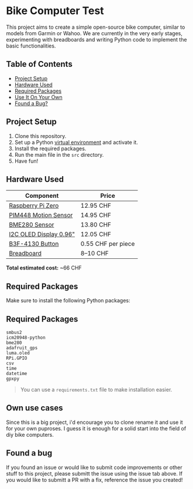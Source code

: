 # Bike Computer Test

This project aims to create a simple open-source bike computer, similar to models from Garmin or Wahoo. We are currently in the very early stages, experimenting with breadboards and writing Python code to implement the basic functionalities.

## Table of Contents
- [Project Setup](#project-setup)  
- [Hardware Used](#hardware-used)  
- [Required Packages](#required-packages)  
- [Use It On Your Own](#use-it-on-your-own)  
- [Found a Bug?](#found-a-bug)

## Project Setup
1. Clone this repository.  
2. Set up a Python [virtual environment](https://docs.python.org/3/tutorial/venv.html) and activate it.  
3. Install the required packages.  
4. Run the main file in the `src` directory.  
5. Have fun!

## Hardware Used

| Component | Price |
| --------- | ----- |
| [Raspberry Pi Zero](https://eu.mouser.com/ProductDetail/358-SC0065) | 12.95 CHF |
| [PIM448 Motion Sensor](https://eu.mouser.com/ProductDetail/397-PIM448) | 14.95 CHF |
| [BME280 Sensor](https://eu.mouser.com/ProductDetail/Pimoroni/PIM472?qs=P1JMDcb91o7p2TYl00AP7g%3D%3D) | 13.80 CHF |
| [I2C OLED Display 0.96"](https://eu.mouser.com/ProductDetail/Soldered/333099?qs=sGAEpiMZZMu3sxpa5v1qrkxCKRcLLrCR550%252BadnWsO8%3D) | 12.05 CHF |
| [B3F-4130 Button](https://eu.mouser.com/ProductDetail/653-B3F-4150) | 0.55 CHF per piece |
| [Breadboard](https://eu.mouser.com/ProductDetail/BusBoard-Prototype-Systems/BB830T?qs=VEfmQw3KOauXY1NKV2FuEg%3D%3D) | 8–10 CHF |

**Total estimated cost:** ~66 CHF

## Required Packages

Make sure to install the following Python packages:

## Required Packages

```
smbus2
icm20948-python
bme280
adafruit_gps
luma.oled
RPi.GPIO
csv
time
datetime
gpxpy
```

> You can use a `requirements.txt` file to make installation easier.

## Own use cases
Since this is a big project, i'd encourage you to clone rename it and use it for your own puproses. I guess it is enough for a solid start into the field of diy bike computers.
## Found a bug
If you found an issue or would like to submit code improvements or other stuff to this project, please submitt the issue using the issue tab above. If you would like to submitt a PR with a fix, reference the issue you created!

